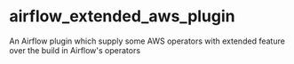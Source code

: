 # airflow_extended_aws_plugin
An Airflow plugin which supply some AWS operators with extended feature over the build in Airflow's operators
